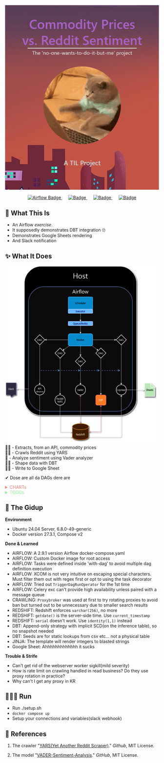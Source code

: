 <div align="center" style="margin-top: 15px">

![alt text](./imgs/heading.png)

  <a href="#" style="margin: 0 10px;">
    <img src="https://img.shields.io/badge/Airflow-blue?style=plastic&logo=apacheairflow&logoColor=white" alt="Airflow Badge">
  </a>
  <a href="#" style="margin: 0 10px;">
    <img src="https://img.shields.io/badge/DBT-red?style=plastic&logo=dbt&logoColor=white" alt="Badge">
  </a>
  <a href="#" style="margin: 0 10px;">
    <img src="https://img.shields.io/badge/Docker-1352CD?style=plastic&logo=docker&logoColor=white" alt="Badge">
  </a>
  <a href="#" style="margin: 0 10px;">
    <img src="https://img.shields.io/badge/Redshift-F12F1B?style=plastic&logo=amazon&logoColor=white" alt="Badge">
  </a>
</div>



## 🥨 What This Is
- An Airflow *exercise*.
- It supposedly demonstrates DBT integration 🙄
- Demonstrates Google Sheets rendering
- And Slack notification



## ✨ What It Does
![diagram](./imgs/afdbt.drawio.png)
☝🏽 - Extracts, from an API, commodity prices</br>
🤘🏻 - Crawls Reddit using YARS</br>
🤟 - Analyze sentiment using Vader analyzer</br>
✊🏾 - Shape data with DBT</br>
✋🏿 - Write to Google Sheet</br>

✔ Dose are all da DAGs dere are

<details>
  <summary style="color:salmon">CHARTs</summary>

![alt text](./imgs/image.png)
![alt text](./imgs/image-1.png)

</details>
<details>
  <summary style="color:lightgreen">TODOs</summary>
    
  - [x] Add slack notifier
  - [x] Visualize on Google Sheets

  - [x] DBT integration
  - [ ] Tidy up DAGs and Dockerfile for unused lines and packages
  - [ ] Constants refactoring
  - [ ] Try the S3 to Redshift thingy
</details>



## 🔱 The Gidup
**Environment**</br>
- Ubuntu 24.04 Server, 6.8.0-49-generic
- Docker version 27.3.1, Compose v2</br>

**Done & Learned**
- AIRFLOW: A 2.9.1 version Airflow docker-compose.yaml
- AIRFLOW: Custom Docker image for root access
- AIRFLOW: Tasks were defined inside 'with-dag' to avoid multiple dag definition execution
- AIRFLOW: XCOM is not very intuitive on escaping special characters. Must filter them out with regex first or opt to using the task decorator
- AIRFLOW: Tried out `TriggerDagRunOperator` for the 1st time
- AIRFLOW: Celery exc can't provide high availability unless paired with a message queue
- CRAWLING: `Proxybroker` was used at first to try rotating proxies to avoid ban but turned out to be unnecessary due to smaller search results
- REDSHIFT: Redshift enforces `varchar(256)`, no more
- REDSHIFT: `getdate()` is the server-side time. Use `current_timestamp`
- REDSHIFT: `serial` doesn't work. Use `identity(1,1)` instead
- DBT: Append-only strategy with implicit SCD(on the inference table), so no snapshot needed
- DBT: Seeds are for static lookups from csv etc... not a physical table
- JINJA: The template will render integers to blasted strings
- Google Sheet: Ahhhhhhhhhhhhh it sucks</br>

**Trouble & Strife**</br>
- Can't get rid of the webserver worker sigkill(mild severity)
- How is rate limit on crawling handled in read business? Do they use proxy rotation in practice?
- Why can't I get any proxy in KR



## 🏃🏿‍♂️ Run
- Run ./setup.sh
- `docker compose up`
- Setup your connections and variables(slack webhook)

## 🍕 References

1. The crawler "<a href="https://github.com/datavorous/yars" target="_blank">YARS(Yet Another Reddit Scraper)</a>." <i>Github</i>, MIT License.

2. The model "<a href="https://github.com/jane/data-visualizer" target="_blank">VADER-Sentiment-Analysis</a>." <i>GitHub</i>, MIT License.
